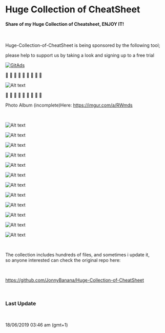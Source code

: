 # Huge Collection of CheatSheet


<h4>Share of my Huge Collection of Cheatsheet, ENJOY IT!</h4> <BR>


Huge-Collection-of-CheatSheet is being sponsored by the following tool; 

please help to support us by taking a look and signing up to a free trial

<a href="https://tracking.gitads.io/?repo=Huge-Collection-of-CheatSheet"> <img src="https://images.gitads.io/Huge-Collection-of-CheatSheet" alt="GitAds"/> </a>


 :rocket: :rocket: :rocket: :rocket: :rocket: :rocket: :rocket: :rocket: :rocket:


![Alt text](https://i.imgur.com/Vmtk5Fl.gif "Huge CheatSheet Collection JonnyBanana")


 :rocket: :rocket: :rocket: :rocket: :rocket: :rocket: :rocket: :rocket: :rocket:
 

Photo Album (incomplete)Here: https://imgur.com/a/RWmds

</br>

![Alt text](https://i.imgur.com/OoY1sKh.png "Huge CheatSheet Collection JonnyBanana")

![Alt text](https://i.imgur.com/lidFJdK.jpg "Huge CheatSheet Collection JonnyBanana")

![Alt text](https://i.imgur.com/W9jMtrN.jpg "Huge CheatSheet Collection JonnyBanana")


![Alt text](https://i.imgur.com/l2zImXf.png "Huge CheatSheet Collection JonnyBanana")

![Alt text](https://i.imgur.com/MhLTOYw.png "Huge CheatSheet Collection JonnyBanana")


![Alt text](https://i.imgur.com/WOSO6Oz.jpg "Huge CheatSheet Collection JonnyBanana")

![Alt text](https://i.imgur.com/r8VONBn.png "Huge CheatSheet Collection JonnyBanana")


![Alt text](https://i.imgur.com/n3j3GQE.jpg "Huge CheatSheet Collection JonnyBanana")

![Alt text](https://i.imgur.com/xIrz9np.png "Huge CheatSheet Collection JonnyBanana")


![Alt text](https://i.imgur.com/ZKD8i6a.png "Huge CheatSheet Collection JonnyBanana")

![Alt text](https://i.imgur.com/RX1vBsY.png "Huge CheatSheet Collection JonnyBanana")

![Alt text](https://raw.githubusercontent.com/JonnyBanana/Huge-Collection-of-CheatSheet/master/Easter%20egg's/proxy.png "Huge CheatSheet Collection JonnyBanana")

</BR>

The collection includes hundreds of files, and sometimes i update it, </BR>
so anyone interested can check the original repo here:

</BR>

https://github.com/JonnyBanana/Huge-Collection-of-CheatSheet

</BR>

<h3>Last Update</h3>

</BR>


18/06/2019 03:46 am (gmt+1)

